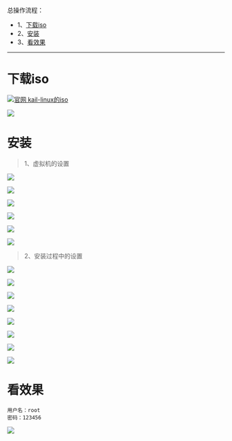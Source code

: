 总操作流程：
- 1、[下载iso](#kail-linux-01)
- 2、[安装](#kail-linux-02)
- 3、[看效果](#kail-linux-03)

***

# 下载iso

[![](https://img.shields.io/badge/官网-kali--linux的iso-red.svg "官网 kail-linux的iso")](https://www.kali.org/downloads/)

![](image/1-1.png)

# 安装

> 1、虚拟机的设置

![](image/1-2.png)

![](image/1-3.png)

![](image/1-4.png)

![](image/1-5.png)

![](image/1-6.png)

![](image/1-7.png)

> 2、安装过程中的设置

![](image/1-8.png)

![](image/1-9.png)

![](image/1-10.png)

![](image/1-11.png)

![](image/1-12.png)

![](image/1-13.png)

![](image/1-14.png)

![](image/1-15.png)

# 看效果

```
用户名：root
密码：123456
```

![](image/1-16.png)
